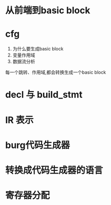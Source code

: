 # 从前端到basic block
# cfg
 1. 为什么要生成basic block
 1. 变量作用域
 1. 数据流分析

每一个跳转、作用域,都会转换生成一个basic block
# decl 与 build_stmt
# IR 表示 
# burg代码生成器
# 转换成代码生成器的语言
# 寄存器分配
